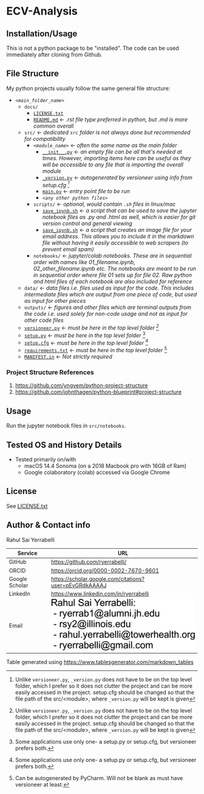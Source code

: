 # ECV-Analysis


## Installation/Usage
This is not a python package to be "installed". The code can be used immediately after cloning from Github.

## File Structure
My python projects usually follow the same general file structure:
* _`<main_folder_name>`_
  * `docs/`
    * [`LICENSE.txt`](../docs/LICENSE.txt)
    * [`README.md`](../docs/LICENSE.txt)         <- _.rst file type preferred in python, but .md is more common overall_
  * `src/`  <- _dedicated `src` folder is not always done but recommended for compatibility_
    * _`<module_name>`_       <- _often the same name as the main folder_
      * [`__init__.py`](../src/SpeculumAnalysis/__init__.py)       <- _an empty file can be all that's needed at times. However, importing items here can be useful as they will be accessible to any file that is importing the overall module_
      * [`_version.py`](../src/SpeculumAnalysis/_version.py)       <- _autogenerated by versioneer using info from setup.cfg [^1]_
      * [`main.py`](../src/SpeculumAnalysis/main.py)               <- _entry point file to be run_
      * _`<any other python files>`_
    * `scripts/`           <- _optional, would contain `.sh` files in linux/mac_
      * [`save_ipynb.sh`](../src/scripts/save_ipynb.sh)       <- _a script that can be used to save the jupyter notebook files as .py and .html as well, which is easier for git version control and general viewing_
      * [`save_ipynb.sh`](../src/scripts/save_ipynb.sh)       <- _a script that creates an image file for your email address. This allows you to include it in the markdown file without having it easily accessible to web scrapers (to prevent email spam)_
    * `notebooks/`       <- _jupyter/colab notebooks. These are in sequential order with names like 01_filename.ipynb, 02_other_filename.ipynb etc. The notebooks are meant to be run in sequential order where file 01 sets up for file 02. Raw python and html files of each notebook are also included for reference_
  * `data/`       <- _data files i.e. files used as input for the code. This includes intermediate files which are output from one piece of code, but used as input for other pieces_
  * `outputs/`       <- _figures and other files which are terminal outputs from the code i.e. used solely for non-code usage and not as input for other code files_
  * [`versioneer.py`](../versioneer.py)       <- _must be here in the top level folder [^1]_
  * [`setup.py`](../setup.py)            <- _must be here in the top level folder_ [^2]
  * [`setup.cfg`](../setup.cfg)           <- _must be here in the top level folder_ [^2]
  * [`requirements.txt`](../requirements.txt)    <- _must be here in the top level folder_ [^3]
  * [`MANIFEST.in`](../MANIFEST.in)         <- _Not strictly required_

[^1]: Unlike `versioneer.py`, `_version.py` does not have to be on the top level folder, which I prefer so it does not clutter the project and can be more easily accessed in the project. setup.cfg should be changed so that the file path of the src/\<module\>, where `_version.py` will be kept is given
[^2]: Some applications use only one- a setup.py or setup.cfg, but versioneer prefers both.
[^3]: Can be autogenerated by PyCharm. Will not be blank as must have versioneer at least.


### Project Structure References
1. https://github.com/yngvem/python-project-structure
1. https://github.com/johnthagen/python-blueprint#project-structure


## Usage
Run the jupyter notebook files in `src/notebooks`.


## Tested OS and History Details  
* Tested primarily on/with
  * macOS 14.4 Sonoma (on a 2018 Macbook pro with 16GB of Ram)
  * Google colaboratory (colab) accessed via Google Chrome


## License
See [LICENSE.txt](LICENSE.txt)


## Author & Contact info
Rahul Sai Yerrabelli  

| Service        	| URL                                                                                                	|
|----------------	|----------------------------------------------------------------------------------------------------	|
| GitHub         	| https://github.com/ryerrabelli/                                                                    	|
| ORCID          	| https://orcid.org/0000-0002-7670-9601                                                              	|
| Google Scholar 	| https://scholar.google.com/citations?user=pEvGRdkAAAAJ                                             	|
| LinkedIn       	| https://www.linkedin.com/in/ryerrabelli                                                            	|
| Email          	| ![Email addresses as an image to prevent spam](email-address-image.png "Email Addresses as Image") 	|

Table generated using https://www.tablesgenerator.com/markdown_tables
